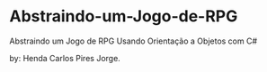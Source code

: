 # Abstraindo-um-Jogo-de-RPG
Abstraindo um Jogo de RPG Usando Orientação a Objetos com C#

by: Henda Carlos Pires Jorge.